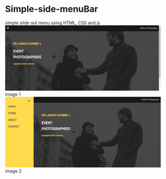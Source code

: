 # Simple-side-menuBar
simple slide out menu using HTML,  CSS and js
<img src = "ss2.PNG" >
image 1
<img src = "ss1.PNG">
image 2

